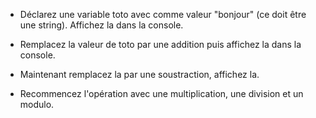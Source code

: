 * Déclarez une variable toto avec comme valeur "bonjour" (ce doit être une string).
Affichez la dans la console.

* Remplacez la valeur de toto par une addition
puis affichez la dans la console.

* Maintenant remplacez la par une soustraction, affichez la.

* Recommencez l'opération avec une multiplication, une division et un modulo.
